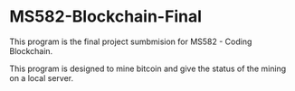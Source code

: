 # MS582-Blockchain-Final
This program is the final project sumbmision for MS582 - Coding Blockchain.

This program is designed to mine bitcoin and give the status of the mining on a local server.
